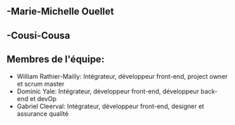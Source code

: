 ## -Marie-Michelle Ouellet
## -Cousi-Cousa
## Membres de l'équipe:
- William Rathier-Mailly: Intégrateur, développeur front-end, project owner et scrum master
- Dominic Yale: Intégrateur, développeur front-end, développeur back-end et devOp
- Gabriel Cleerval: Intégrateur, développeur front-end, designer et assurance qualité